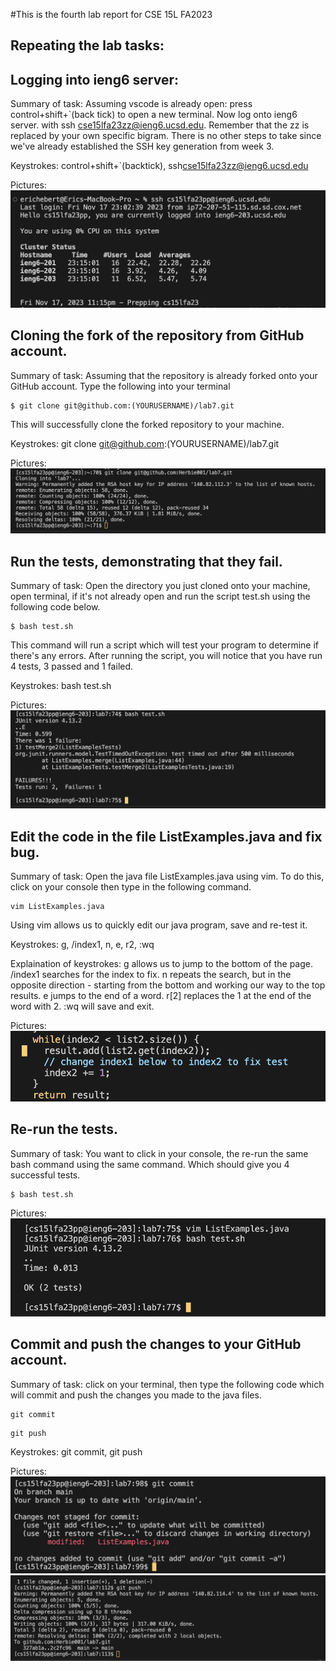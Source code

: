 #This is the fourth lab report for CSE 15L FA2023

## Repeating the lab tasks:
## Logging into ieng6 server: 

Summary of task: Assuming vscode is already open: press control+shift+`(back tick) to open a new terminal. Now log onto ieng6 server. with ssh cse15lfa23zz@ieng6.ucsd.edu. Remember that the zz is replaced by your own specific bigram. There is no other steps to take since we've already established the SSH key generation from week 3.

Keystrokes: control+shift+`(backtick), ssh<space>cse15lfa23zz@ieng6.ucsd.edu<enter>

Pictures:
![Alt text](<images/PA4 Images/logging into ieng6.png>)

## Cloning the fork of the repository from GitHub account.

Summary of task: Assuming that the repository is already forked onto your GitHub account. Type the following into your terminal 
```
$ git clone git@github.com:(YOURUSERNAME)/lab7.git
```
This will successfully clone the forked repository to your machine.

Keystrokes: git <space> clone <space> git@github.com:(YOURUSERNAME)/lab7.git <enter>

Pictures:
![Alt text](<images/PA4 Images/git clone repo.png>)

## Run the tests, demonstrating that they fail.

Summary of task: Open the directory you just cloned onto your machine, open terminal, if it's not already open and run the script test.sh using the following code below.
```
$ bash test.sh 
```
This command will run a script which will test your program to determine if there's any errors. After running the script, you will notice that you have run 4 tests, 3 passed and 1 failed.

Keystrokes: bash <space> test.sh <enter>

Pictures: 
![Alt text](<images/PA4 Images/running bash script.png>)

## Edit the code in the file ListExamples.java and fix bug. 

Summary of task: Open the java file ListExamples.java using vim. To do this, click on your console then type in the following command.
```
vim ListExamples.java
```
Using vim allows us to quickly edit our java program, save and re-test it.

Keystrokes: <shift> g, /index1, <shift> n, e, r2, :wq <enter>

Explaination of keystrokes: 
<shift> g allows us to jump to the bottom of the page.
/index1 searches for the index to fix.
<shift> n repeats the search, but in the opposite direction - starting from the bottom and working our way to the top results.
e jumps to the end of a word.
r[2] replaces the 1 at the end of the word with 2.
:wq <enter> will save and exit.

Pictures:
![Alt text](<images/PA4 Images/edit java file using vim.png>)

## Re-run the tests.

Summary of task: You want to click in your console, the re-run the same bash command using the same command. Which should give you 4 successful tests.
```
$ bash test.sh
```

Pictures:
![Alt text](<images/PA4 Images/running bash script again.png>)

## Commit and push the changes to your GitHub account.

Summary of task: click on your terminal, then type the following code which will commit and push the changes you made to the java files.
```
git commit
```
```
git push
```
Keystrokes: git <space> commit, git <space> push

Pictures: 
![Alt text](<images/PA4 Images/git commit.png>)
![Alt text](<images/PA4 Images/git push.png>)